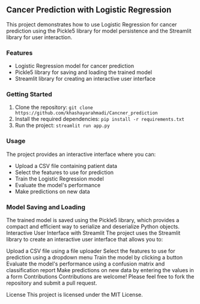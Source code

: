 ## Cancer Prediction with Logistic Regression

This project demonstrates how to use Logistic Regression for cancer prediction using the Pickle5 library for model persistence and the Streamlit library for user interaction.

### Features

- Logistic Regression model for cancer prediction
- Pickle5 library for saving and loading the trained model
- Streamlit library for creating an interactive user interface

### Getting Started

1. Clone the repository: `git clone https://github.com/khashayarahmadi/Cancner_prediction`
2. Install the required dependencies: `pip install -r requirements.txt`
3. Run the project: `streamlit run app.py`

### Usage

The project provides an interactive interface where you can:

- Upload a CSV file containing patient data
- Select the features to use for prediction
- Train the Logistic Regression model
- Evaluate the model's performance
- Make predictions on new data

### Model Saving and Loading

The trained model is saved using the Pickle5 library, which provides a compact and efficient way to serialize and deserialize Python objects.
Interactive User Interface with Streamlit
The project uses the Streamlit library to create an interactive user interface that allows you to:

Upload a CSV file using a file uploader
Select the features to use for prediction using a dropdown menu
Train the model by clicking a button
Evaluate the model's performance using a confusion matrix and classification report
Make predictions on new data by entering the values in a form
Contributions
Contributions are welcome! Please feel free to fork the repository and submit a pull request.

License
This project is licensed under the MIT License.
